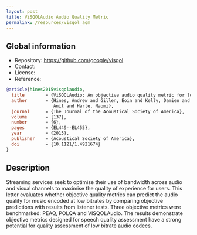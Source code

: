 ```yaml
---
layout: post
title: ViSQOLAudio Audio Quality Metric
permalink: /resources/visqol_aqm
---
```


## Global information

  - Repository: <https://github.com/google/visqol>
  - Contact:
  - License:
  - Reference:

```bibtex
@article{hines2015visqolaudio,
  title        = {ViSQOLAudio: An objective audio quality metric for low bitrate codecs},
  author       = {Hines, Andrew and Gillen, Eoin and Kelly, Damien and Skoglund, Jan and Kokaram,
                  Anil and Harte, Naomi},
  journal      = {The Journal of the Acoustical Society of America},
  volume       = {137},
  number       = {6},
  pages        = {EL449--EL455},
  year         = {2015},
  publisher    = {Acoustical Society of America},
  doi          = {10.1121/1.4921674}
}
```

## Description

Streaming services seek to optimise their use of bandwidth across audio and visual channels to maximise the quality of experience for users. This letter evaluates whether objective quality metrics can predict the audio quality for music encoded at low bitrates by comparing objective predictions with results from listener tests. Three objective metrics were benchmarked: PEAQ, POLQA and VISQOLAudio. The results demonstrate objective metrics designed for speech quality assessment have a strong potential for quality assessment of low bitrate audio codecs.
